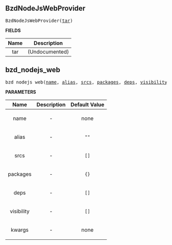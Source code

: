 <!-- Generated with Stardoc: http://skydoc.bazel.build -->

<a name="#BzdNodeJsWebProvider"></a>

## BzdNodeJsWebProvider

<pre>
BzdNodeJsWebProvider(<a href="#BzdNodeJsWebProvider-tar">tar</a>)
</pre>



**FIELDS**


| Name  | Description |
| :-------------: | :-------------: |
| tar |  (Undocumented)    |


<a name="#bzd_nodejs_web"></a>

## bzd_nodejs_web

<pre>
bzd_nodejs_web(<a href="#bzd_nodejs_web-name">name</a>, <a href="#bzd_nodejs_web-alias">alias</a>, <a href="#bzd_nodejs_web-srcs">srcs</a>, <a href="#bzd_nodejs_web-packages">packages</a>, <a href="#bzd_nodejs_web-deps">deps</a>, <a href="#bzd_nodejs_web-visibility">visibility</a>, <a href="#bzd_nodejs_web-kwargs">kwargs</a>)
</pre>



**PARAMETERS**


| Name  | Description | Default Value |
| :-------------: | :-------------: | :-------------: |
| name |  <p align="center"> - </p>   |  none |
| alias |  <p align="center"> - </p>   |  <code>""</code> |
| srcs |  <p align="center"> - </p>   |  <code>[]</code> |
| packages |  <p align="center"> - </p>   |  <code>{}</code> |
| deps |  <p align="center"> - </p>   |  <code>[]</code> |
| visibility |  <p align="center"> - </p>   |  <code>[]</code> |
| kwargs |  <p align="center"> - </p>   |  none |


